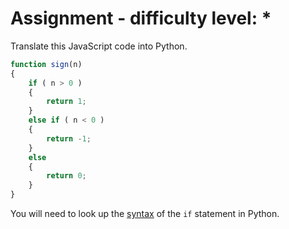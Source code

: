 # Assignment - difficulty level: *

Translate this JavaScript code into Python.

```javascript
function sign(n)
{
    if ( n > 0 )
    {
        return 1;
    }
    else if ( n < 0 )
    {
        return -1;
    }
    else
    {
        return 0;
    }
}
```

You will need to look up the [syntax](https://lmgtfy.app/?q=python+if+statement) of the `if` statement in Python.
